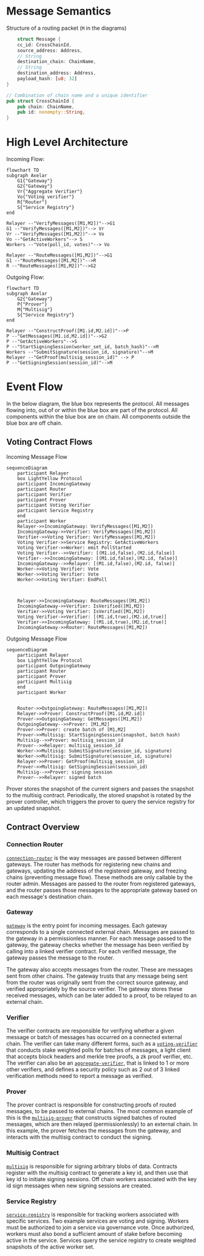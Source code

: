 # Message Semantics

Structure of a routing packet (`M` in the diagrams)

```rust
    struct Message {
    cc_id: CrossChainId,
    source_address: Address,
    // String
    destination_chain: ChainName,
    // String
    destination_address: Address,
    payload_hash: [u8; 32]
}

// Combination of chain name and a unique identifier
pub struct CrossChainId {
    pub chain: ChainName,
    pub id: nonempty::String,
}
```

# High Level Architecture

Incoming Flow:

```mermaid
flowchart TD
subgraph Axelar
	G1{"Gateway"}
    G2{"Gateway"}
	Vr{"Aggregate Verifier"}
	Vo{"Voting verifier"}
	R{"Router"}
    S{"Service Registry"}
end

Relayer --"VerifyMessages([M1,M2])"-->G1
G1 --"VerifyMessages([M1,M2])"--> Vr
Vr --"VerifyMessages([M1,M2])"--> Vo
Vo --"GetActiveWorkers"--> S
Workers --"Vote(poll_id, votes)"--> Vo

Relayer --"RouteMessages([M1,M2])"-->G1
G1 --"RouteMessages([M1,M2])"-->R
R --"RouteMessages([M1,M2])"-->G2
```

Outgoing Flow:

```mermaid
flowchart TD
subgraph Axelar
    G2{"Gateway"}
    P{"Prover"}
    M{"Multisig"}
    S{"Service Registry"}
end

Relayer --"ConstructProof([M1.id,M2.id])"-->P
P --"GetMessages([M1.id,M2.id])"-->G2
P --"GetActiveWorkers"-->S
P --"StartSigningSession(worker_set_id, batch_hash)"-->M
Workers --"SubmitSignature(session_id, signature)"-->M
Relayer --"GetProof(multisig_session_id)" --> P
P --"GetSigningSession(session_id)"-->M
```

# Event Flow

In the below diagram, the blue box represents the protocol. All messages flowing into, out of or within the blue box
are part of the protocol. All components within the blue box are on chain. All components outside the blue box are off
chain.

## Voting Contract Flows

Incoming Message Flow

```mermaid
sequenceDiagram
    participant Relayer
    box LightYellow Protocol
    participant IncomingGateway
    participant Router
    participant Verifier
    participant Prover
    participant Voting Verifier
    participant Service Registry
    end
    participant Worker
    Relayer->>IncomingGateway: VerifyMessages([M1,M2])
    IncomingGateway->>Verifier: VerifyMessages([M1,M2])
    Verifier->>Voting Verifier: VerifyMessages([M1,M2])
    Voting Verifier->>Service Registry: GetActiveWorkers
    Voting Verifier->>Worker: emit PollStarted
    Voting Verifier-->>Verifier: [(M1.id,false),(M2.id,false)]
    Verifier-->>IncomingGateway: [(M1.id,false),(M2.id, false)]
    IncomingGateway-->>Relayer: [(M1.id,false),(M2.id, false)]
    Worker->>Voting Verifier: Vote
    Worker->>Voting Verifier: Vote
    Worker->>Voting Verifier: EndPoll



    Relayer->>IncomingGateway: RouteMessages([M1,M2])
    IncomingGateway->>Verifier: IsVerified([M1,M2])
    Verifier->>Voting Verifier: IsVerified([M1,M2])
    Voting Verifier->>Verifier: [(M1.id,true),(M2.id,true)]
    Verifier->>IncomingGateway: [(M1.id,true),(M2.id,true)]
    IncomingGateway->>Router: RouteMessages([M1,M2])

```

Outgoing Message Flow

```mermaid
sequenceDiagram
    participant Relayer
    box LightYellow Protocol
    participant OutgoingGateway
    participant Router
    participant Prover
    participant Multisig
    end
    participant Worker


    Router->>OutgoingGateway: RouteMessages([M1,M2])
    Relayer->>Prover: ConstructProof([M1.id,M2.id])
    Prover->>OutgoingGateway: GetMessages([M1,M2])
    OutgoingGateway-->>Prover: [M1,M2]
    Prover->>Prover: create batch of [M1,M2]
    Prover->>Multisig: StartSigningSession(snapshot, batch hash)
    Multisig-->>Prover: multisig_session_id
    Prover-->>Relayer: multisig_session_id
    Worker->>Multisig: SubmitSignature(session_id, signature)
    Worker->>Multisig: SubmitSignature(session_id, signature)
    Relayer->>Prover: GetProof(multisig_session_id)
    Prover->>Multisig: GetSigningSession(session_id)
    Multisig-->>Prover: signing session
    Prover-->>Relayer: signed batch

```

Prover stores the snapshot of the current signers and passes the snapshot to the multisig contract.
Periodically, the stored snapshot is rotated by the prover controller, which triggers the prover to
query the service registry for an updated snapshot.

## Contract Overview

### Connection Router

[`connection-router`](contracts/connection_router.md) is the way messages are passed between different gateways. The
router has methods for registering new chains and gateways, updating the address of the registered gateway, and freezing
chains (preventing message flow). These methods are only callable by the router admin. Messages are passed to the router
from registered gateways, and the router passes those messages to the appropriate gateway based on each message's
destination chain.

### Gateway

[`gateway`](contracts/gateway.md) is the entry point for incoming messages. Each gateway corresponds to a single
connected external chain. Messages are passed to the gateway in a permissionless manner. For each message passed to the
gateway, the gateway checks whether the message has been verified by calling into a linked verifier contract. For each
verified message, the gateway passes the message to the router.

The gateway also accepts messages from the router. These are messages sent from other chains. The gateway trusts that
any message being sent from the router was originally sent from the correct source gateway, and verified appropriately
by the source verifier. The gateway stores these received messages, which can be later added to a proof, to be relayed
to an external chain.

### Verifier

The verifier contracts are responsible for verifying whether a given message or batch of messages has occurred on a
connected external chain. The verifier can take many different forms, such as
a [`voting-verifier`](contracts/voting_verifier.md) that conducts stake weighted polls for batches of messages, a light
client that accepts block headers and merkle tree proofs, a zk proof verifier, etc. The verifier can also be
an [`aggregate-verifier`](contracts/aggregate_verifier.md), that is linked to 1 or more other verifiers, and defines a
security policy such as 2 out of 3 linked verification methods need to report a message as verified.

### Prover

The prover contract is responsible for constructing proofs of routed messages, to be passed to external chains. The most
common example of this is the [`multisig-prover`](contracts/multisig_prover.md) that constructs signed batches of routed
messages, which are then relayed (permissionlessly) to an external chain. In this example, the prover fetches the
messages from the gateway, and interacts with the multisig contract to conduct the signing.

### Multisig Contract

[`multisig`](contracts/multisig.md) is responsible for signing arbitrary blobs of data. Contracts register with the
multisig contract to generate a key id, and then use that key id to initiate signing sessions. Off chain workers
associated with the key id sign messages when new signing sessions are created.

### Service Registry

[`service-registry`](contracts/service_registry.md) is responsible for tracking workers associated with specific
services. Two example services are voting and signing. Workers must be authorized to join a service via governance
vote. Once authorized, workers must also bond a sufficient amount of stake before becoming active in the service.
Services query the service registry to create weighted snapshots of the active worker set.
